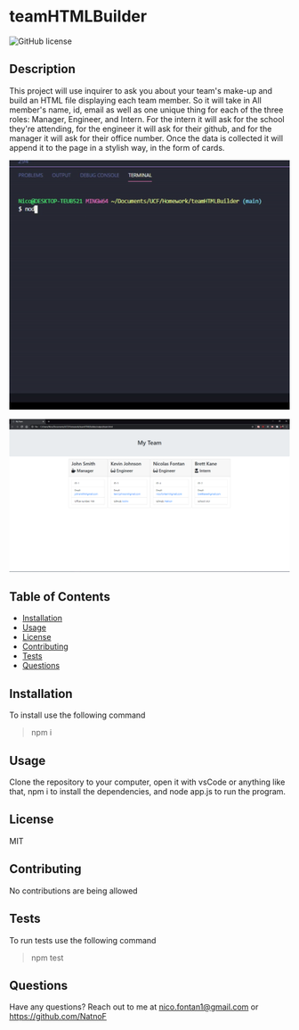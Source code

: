 # teamHTMLBuilder

![GitHub license](https://img.shields.io/badge/license-MIT-blue.svg)

## Description 
This project will use inquirer to ask you about your team's make-up and build an HTML file displaying each team member. So it will take in All member's name, id, email as well as one unique thing for each of the three roles: Manager, Engineer, and Intern. For the intern it will ask for the school they're attending, for the engineer it will ask for their github, and for the manager it will ask for their office number. Once the data is collected it will append it to the page in a stylish way, in the form of cards.

![](./assets/teamHTMLBuilder.gif)

![](./assets/teamHTMLBuilder.PNG)

## Table of Contents
- [Installation](#installation)
- [Usage](#usage)
- [License](#license)
- [Contributing](#contributing)
- [Tests](#tests)
- [Questions](#questions)

## Installation
To install use the following command
> npm i

## Usage
Clone the repository to your computer, open it with vsCode or anything like that, npm i to install the dependencies, and node app.js to run the program.

## License
MIT

## Contributing
No contributions are being allowed

## Tests
To run tests use the following command 
> npm test

## Questions
Have any questions? Reach out to me at nico.fontan1@gmail.com or https://github.com/NatnoF